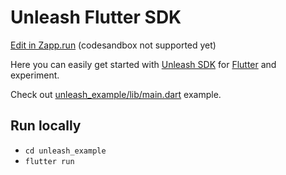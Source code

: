 # Unleash Flutter SDK

[Edit in Zapp.run](https://zapp.run/edit/unleash-sdk-examples-z410406wk4105) (codesandbox not supported yet)

Here you can easily get started with [Unleash SDK](https://github.com/Unleash/unleash_proxy_client_flutter) for [Flutter](https://flutter.dev/) and experiment.

Check out [unleash_example/lib/main.dart](./unleash_example/lib/main.dart) example.

## Run locally

* `cd unleash_example`
* `flutter run`
